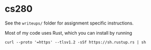 # cs280

See the `writeups/` folder for assignment specific instructions. 

Most of my code uses Rust, which you can install by running
```
curl --proto '=https' --tlsv1.2 -sSf https://sh.rustup.rs | sh
```
